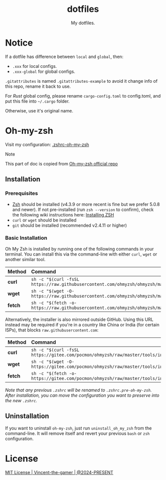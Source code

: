 <h1 align="center">dotfiles</h1>
<p align="center">My dotfiles.</p>

# Notice
If a dotfile has difference between `local` and `global`, then:
- `.xxx` for local configs.
- `.xxx-global` for global configs.

`.gitattributes` is named `.gitattributes-example` to avoid it change info of this repo, rename it back to use.

For *Rust* global config, please rename `cargo-config.toml` to config.toml, and put this file into `~/.cargo` folder.

Otherwise, use it's original name.

# Oh-my-zsh

Visit my configuration: [.zshrc-oh-my-zsh](https://github.com/Vincent-the-gamer/dotfiles/blob/main/zsh/.zshrc-oh-my-zsh)

> [!NOTE]
> This part of doc is copied from [Oh-my-zsh official repo](https://github.com/ohmyzsh/ohmyzsh)

## Installation

### Prerequisites

- [Zsh](https://www.zsh.org) should be installed (v4.3.9 or more recent is fine but we prefer 5.0.8 and newer). If not pre-installed (run `zsh --version` to confirm), check the following wiki instructions here: [Installing ZSH](https://github.com/ohmyzsh/ohmyzsh/wiki/Installing-ZSH)
- `curl` or `wget` should be installed
- `git` should be installed (recommended v2.4.11 or higher)

### Basic Installation

Oh My Zsh is installed by running one of the following commands in your terminal. You can install this via the command-line with either `curl`, `wget` or another similar tool.

| Method    | Command                                                                                           |
| :-------- | :------------------------------------------------------------------------------------------------ |
| **curl**  | `sh -c "$(curl -fsSL https://raw.githubusercontent.com/ohmyzsh/ohmyzsh/master/tools/install.sh)"` |
| **wget**  | `sh -c "$(wget -O- https://raw.githubusercontent.com/ohmyzsh/ohmyzsh/master/tools/install.sh)"`   |
| **fetch** | `sh -c "$(fetch -o- https://raw.githubusercontent.com/ohmyzsh/ohmyzsh/master/tools/install.sh)"` |

Alternatively, the installer is also mirrored outside GitHub. Using this URL instead may be required if you're in a country like China or India (for certain ISPs), that blocks `raw.githubusercontent.com`:

| Method    | Command                                                                                           |
| :-------- | :------------------------------------------------------------------------------------------------ |
| **curl**  | `sh -c "$(curl -fsSL https://gitee.com/pocmon/ohmyzsh/raw/master/tools/install.sh)"`                                                 |
| **wget**  | `sh -c "$(wget -O- https://gitee.com/pocmon/ohmyzsh/raw/master/tools/install.sh)"`                                                   |
| **fetch** | `sh -c "$(fetch -o- https://gitee.com/pocmon/ohmyzsh/raw/master/tools/install.sh)"`                                                 |

_Note that any previous `.zshrc` will be renamed to `.zshrc.pre-oh-my-zsh`. After installation, you can move the configuration you want to preserve into the new `.zshrc`._

## Uninstallation

If you want to uninstall `oh-my-zsh`, just run `uninstall_oh_my_zsh` from the command-line. It will remove itself and revert your previous `bash` or `zsh` configuration.

# License
[MIT License | Vincent-the-gamer | @2024-PRESENT](./LICENSE)
